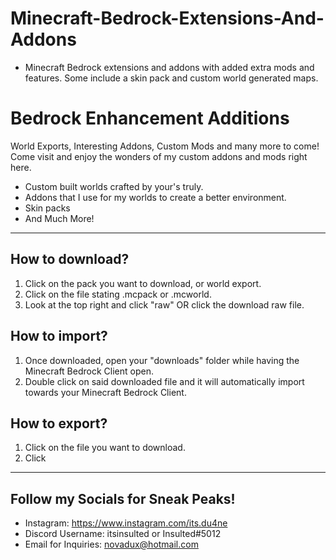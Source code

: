 # Minecraft-Bedrock-Extensions-And-Addons
- Minecraft Bedrock extensions and addons with added extra mods and features. Some include a skin pack and custom world generated maps.
# Bedrock Enhancement Additions
World Exports, Interesting Addons, Custom Mods and many more to come!
Come visit and enjoy the wonders of my custom addons and mods right here.

 - Custom built worlds crafted by your's truly.
 - Addons that I use for my worlds to create a better environment.
 - Skin packs
 - And Much More!

--------------------------------------------------------------------------------
How to download?
-
1. Click on the pack you want to download, or world export.
2. Click on the file stating .mcpack or .mcworld.
3. Look at the top right and click "raw" OR click the download raw file.

How to import?
-
1. Once downloaded, open your "downloads" folder while having the Minecraft Bedrock Client open.
2. Double click on said downloaded file and it will automatically import towards your Minecraft Bedrock Client.

How to export?
-
1. Click on the file you want to download.
2. Click
--------------------------------------------------------------------------------
Follow my Socials for Sneak Peaks!
-
- Instagram:
https://www.instagram.com/its.du4ne
- Discord Username:
itsinsulted or Insulted#5012
- Email for Inquiries:
novadux@hotmail.com
